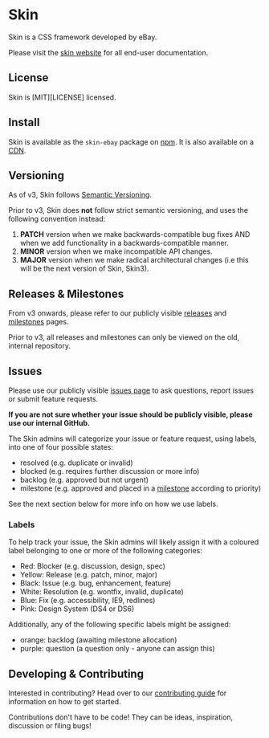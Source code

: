 # Skin

Skin is a CSS framework developed by eBay.

Please visit the [skin website](https://ebay.github.io/skin) for all end-user documentation.

## License

Skin is [MIT][LICENSE] licensed.

## Install

Skin is available as the `skin-ebay` package on [npm](https://www.npmjs.com/). It is also available on a [CDN](https://ebay.github.io/skin#cdn).

## Versioning

As of v3, Skin follows [Semantic Versioning](http://semver.org).

Prior to v3, Skin does **not** follow strict semantic versioning, and uses the following convention instead:

1. **PATCH** version when we make backwards-compatible bug fixes AND when we add functionality in a backwards-compatible manner.
1. **MINOR** version when we make incompatible API changes.
1. **MAJOR** version when we make radical architectural changes (i.e this will be the next version of Skin, Skin3).

## Releases &amp; Milestones

From v3 onwards, please refer to our publicly visible [releases](https://github.com/eBay/skin/releases) and [milestones](https://github.com/eBay/skin/milestones) pages.

Prior to v3, all releases and milestones can only be viewed on the old, internal repository.

## Issues

Please use our publicly visible [issues page](https://github.com/eBay/skin/issues) to ask questions, report issues or submit feature requests.

**If you are not sure whether your issue should be publicly visible, please use our internal GitHub.**

The Skin admins will categorize your issue or feature request, using labels, into one of four possible states:

* resolved (e.g. duplicate or invalid)
* blocked (e.g. requires further discussion or more info)
* backlog (e.g. approved but not urgent)
* milestone (e.g. approved and placed in a [milestone](https://github.com/eBay/skin/milestones) according to priority)

See the next section below for more info on how we use labels.

### Labels

To help track your issue, the Skin admins will likely assign it with a coloured label belonging to one or more of the following categories:

* Red: Blocker (e.g. discussion, design, spec)
* Yellow: Release (e.g. patch, minor, major)
* Black: Issue (e.g. bug, enhancement, feature)
* White: Resolution (e.g. wontfix, invalid, duplicate)
* Blue: Fix (e.g. accessibility, IE9, redlines)
* Pink: Design System (DS4 or DS6)

Additionally, any of the following specific labels might be assigned:

* orange: backlog (awaiting milestone allocation)
* purple: question (a question only - anyone can assign this)

## Developing &amp; Contributing

Interested in contributing? Head over to our [contributing guide](CONTRIBUTING.md) for information on how to get started.

Contributions don't have to be code! They can be ideas, inspiration, discussion or filing bugs!
